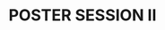 ---
title: "POSTER SESSION II"
body_class: posters
published: true
visible: false
template: Friday_Posters
content:
    items:
        '@taxonomy.category': posters
        '@page': '/program/Friday_Posters'
    order:
        by: folder
        dir: asc
---